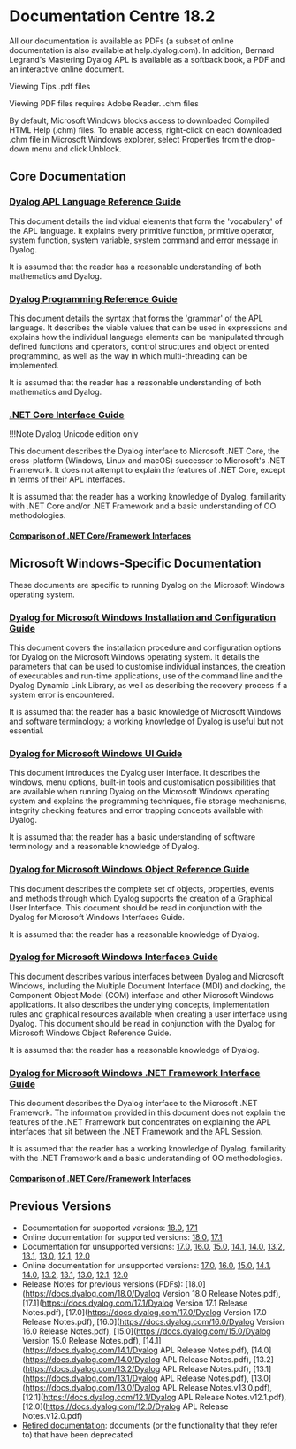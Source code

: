 # Documentation Centre 18.2

All our documentation is available as PDFs (a subset of online documentation is also available at help.dyalog.com). In addition, Bernard Legrand's Mastering Dyalog APL is available as a softback book, a PDF and an interactive online document.

Viewing Tips
.pdf files

Viewing PDF files requires Adobe Reader.
.chm files

By default, Microsoft Windows blocks access to downloaded Compiled HTML Help (.chm) files. To enable access, right-click on each downloaded .chm file in Microsoft Windows explorer, select Properties from the drop-down menu and click Unblock.

## Core Documentation

### [Dyalog APL Language Reference Guide](https://docs.dyalog.com/latest/Dyalog%20APL%20Language%20Reference%20Guide.pdf)
This document details the individual elements that form the 'vocabulary' of the APL language. It explains every primitive function, primitive operator, system function, system variable, system command and error message in Dyalog.

It is assumed that the reader has a reasonable understanding of both mathematics and Dyalog.

### [Dyalog Programming Reference Guide](https://docs.dyalog.com/latest/Dyalog%20Programming%20Reference%20Guide.pdf)
This document details the syntax that forms the 'grammar' of the APL language. It describes the viable values that can be used in expressions and explains how the individual language elements can be manipulated through defined functions and operators, control structures and object oriented programming, as well as the way in which multi-threading can be implemented.

It is assumed that the reader has a reasonable understanding of both mathematics and Dyalog.

### [.NET Core Interface Guide](https://docs.dyalog.com/latest/dotNET%20Core%20Interface%20Guide.pdf)
!!!Note
	Dyalog Unicode edition only

This document describes the Dyalog interface to Microsoft .NET Core, the cross-platform (Windows, Linux and macOS) successor to Microsoft's .NET Framework. It does not attempt to explain the features of .NET Core, except in terms of their APL interfaces.

It is assumed that the reader has a working knowledge of Dyalog, familiarity with .NET Core and/or .NET Framework and a basic understanding of OO methodologies.

#### [Comparison of .NET Core/Framework Interfaces](https://docs.dyalog.com/latest/dotNET%20Differences.pdf)

## Microsoft Windows-Specific Documentation
These documents are specific to running Dyalog on the Microsoft Windows operating system.

### [Dyalog for Microsoft Windows Installation and Configuration Guide](https://docs.dyalog.com/latest/Dyalog%20for%20Microsoft%20Windows%20Installation%20and%20Configuration%20Guide.pdf)
This document covers the installation procedure and configuration options for Dyalog on the Microsoft Windows operating system. It details the parameters that can be used to customise individual instances, the creation of executables and run-time applications, use of the command line and the Dyalog Dynamic Link Library, as well as describing the recovery process if a system error is encountered.

It is assumed that the reader has a basic knowledge of Microsoft Windows and software terminology; a working knowledge of Dyalog is useful but not essential.

### [Dyalog for Microsoft Windows UI Guide](https://docs.dyalog.com/latest/Dyalog%20for%20Microsoft%20Windows%20UI%20Guide.pdf)
This document introduces the Dyalog user interface. It describes the windows, menu options, built-in tools and customisation possibilities that are available when running Dyalog on the Microsoft Windows operating system and explains the programming techniques, file storage mechanisms, integrity checking features and error trapping concepts available with Dyalog.

It is assumed that the reader has a basic understanding of software terminology and a reasonable knowledge of Dyalog.

### [Dyalog for Microsoft Windows Object Reference Guide](https://docs.dyalog.com/latest/Dyalog%20for%20Microsoft%20Windows%20Object%20Reference%20Guide.pdf)
This document describes the complete set of objects, properties, events and methods through which Dyalog supports the creation of a Graphical User Interface. This document should be read in conjunction with the Dyalog for Microsoft Windows Interfaces Guide.

It is assumed that the reader has a reasonable knowledge of Dyalog.

### [Dyalog for Microsoft Windows Interfaces Guide](https://docs.dyalog.com/latest/Dyalog%20for%20Microsoft%20Windows%20Interface%20Guide.pdf)
This document describes various interfaces between Dyalog and Microsoft Windows, including the Multiple Document Interface (MDI) and docking, the Component Object Model (COM) interface and other Microsoft Windows applications. It also describes the underlying concepts, implementation rules and graphical resources available when creating a user interface using Dyalog. This document should be read in conjunction with the Dyalog for Microsoft Windows Object Reference Guide.

It is assumed that the reader has a reasonable knowledge of Dyalog.

### [Dyalog for Microsoft Windows .NET Framework Interface Guide](https://docs.dyalog.com/latest/Dyalog%20for%20Microsoft%20Windows%20.NET%20Framework%20Interface%20Guide.pdf)
This document describes the Dyalog interface to the Microsoft .NET Framework. The information provided in this document does not explain the features of the .NET Framework but concentrates on explaining the APL interfaces that sit between the .NET Framework and the APL Session.

It is assumed that the reader has a working knowledge of Dyalog, familiarity with the .NET Framework and a basic understanding of OO methodologies.

#### [Comparison of .NET Core/Framework Interfaces](https://docs.dyalog.com/latest/dotNET%20Differences.pdf)

## Previous Versions
-   Documentation for supported versions: [18.0](https://www.dyalog.com/documentation_180.htm), [17.1](https://www.dyalog.com/documentation_171.htm)
-   Online documentation for supported versions: [18.0](https://help.dyalog.com/18.0), [17.1](https://help.dyalog.com/17.1)
-   Documentation for unsupported versions: [17.0](https://www.dyalog.com/documentation_170.htm), [16.0](https://www.dyalog.com/documentation_160.htm), [15.0](https://www.dyalog.com/documentation_150.htm), [14.1](https://www.dyalog.com/documentation_141.htm), [14.0](https://www.dyalog.com/documentation_140.htm), [13.2](https://docs.dyalog.com/13.2), [13.1](https://docs.dyalog.com/13.1), [13.0](https://docs.dyalog.com/13.0), [12.1](https://docs.dyalog.com/12.1), [12.0](https://docs.dyalog.com/12.0)
-   Online documentation for unsupported versions: [17.0](https://help.dyalog.com/17.0), [16.0](https://help.dyalog.com/16.0), [15.0](https://help.dyalog.com/15.0), [14.1](https://help.dyalog.com/14.1), [14.0](https://help.dyalog.com/14.0), [13.2](https://help.dyalog.com/13.2), [13.1](https://help.dyalog.com/13.1), [13.0](https://help.dyalog.com/13.0), [12.1](https://help.dyalog.com/12.1), [12.0](https://help.dyalog.com/12.0)
-   Release Notes for previous versions (PDFs): [18.0](https://docs.dyalog.com/18.0/Dyalog Version 18.0 Release Notes.pdf), [17.1](https://docs.dyalog.com/17.1/Dyalog Version 17.1 Release Notes.pdf), [17.0](https://docs.dyalog.com/17.0/Dyalog Version 17.0 Release Notes.pdf), [16.0](https://docs.dyalog.com/16.0/Dyalog Version 16.0 Release Notes.pdf), [15.0](https://docs.dyalog.com/15.0/Dyalog Version 15.0 Release Notes.pdf), [14.1](https://docs.dyalog.com/14.1/Dyalog APL Release Notes.pdf), [14.0](https://docs.dyalog.com/14.0/Dyalog APL Release Notes.pdf), [13.2](https://docs.dyalog.com/13.2/Dyalog APL Release Notes.pdf), [13.1](https://docs.dyalog.com/13.1/Dyalog APL Release Notes.pdf), [13.0](https://docs.dyalog.com/13.0/Dyalog APL Release Notes.v13.0.pdf), [12.1](https://docs.dyalog.com/12.1/Dyalog APL Release Notes.v12.1.pdf), [12.0](https://docs.dyalog.com/12.0/Dyalog APL Release Notes.v12.0.pdf)
-   [Retired documentation](https://www.dyalog.com/documentation_retired.htm): documents (or the functionality that they refer to) that have been deprecated